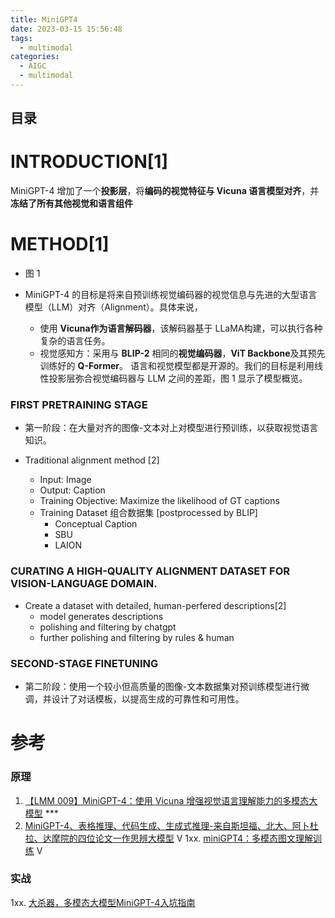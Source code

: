 ```yaml
---
title: MiniGPT4
date: 2023-03-15 15:56:48
tags:
  - multimodal
categories:
  - AIGC  
  - multimodal
---
```


<p></p>
<!-- more -->

## 目录
<!-- toc -->

#  INTRODUCTION[1]
MiniGPT-4 增加了一个**投影层**，将**编码的视觉特征与 Vicuna 语言模型对齐**，并**冻结了所有其他视觉和语言组件**

# METHOD[1]
+ 图 1

+ MiniGPT-4 的目标是将来自预训练视觉编码器的视觉信息与先进的大型语言模型（LLM）对齐（Alignment）。具体来说，
    - 使用 **Vicuna作为语言解码器**，该解码器基于 LLaMA构建，可以执行各种复杂的语言任务。
    - 视觉感知方：采用与 **BLIP-2** 相同的**视觉编码器**，**ViT Backbone**及其预先训练好的 **Q-Former**。
  语言和视觉模型都是开源的。我们的目标是利用线性投影层弥合视觉编码器与 LLM 之间的差距，图 1 显示了模型概览。

###  FIRST **PRETRAINING** STAGE
+ 第一阶段：在大量对齐的图像-文本对上对模型进行预训练，以获取视觉语言知识。

+ Traditional alignment method [2]
  - Input: Image
  - Output: Caption
  - Training Objective: Maximize the likelihood of GT captions
  - Training Dataset 组合数据集 [postprocessed by BLIP] 
  	- Conceptual Caption
  	- SBU 
  	- LAION   

### CURATING A **HIGH-QUALITY ALIGNMENT DATASET** FOR VISION-LANGUAGE DOMAIN.
+ Create a dataset with detailed, human-perfered descriptions[2]
  + model  generates descriptions
  + polishing and filtering by chatgpt
  + further polishing and filtering by rules & human

### SECOND-STAGE **FINETUNING**
+ 第二阶段：使用一个较小但高质量的图像-文本数据集对预训练模型进行微调，并设计了对话模板，以提高生成的可靠性和可用性。

# 参考
### 原理
1. [【LMM 009】MiniGPT-4：使用 Vicuna 增强视觉语言理解能力的多模态大模型](https://datac.blog.csdn.net/article/details/135399033) *** 
2. [MiniGPT-4、表格推理、代码生成、生成式推理-来自斯坦福、北大、阿卜杜拉、达摩院的四位论文一作思辨大模型](https://www.bilibili.com/video/BV1n24y1F7kv/) V
1xx. [miniGPT4：多模态图文理解训练](https://www.bilibili.com/video/BV12Q4y1b7nY/) V

### 实战
1xx. [大杀器，多模态大模型MiniGPT-4入坑指南](https://zhuanlan.zhihu.com/p/627671257)
